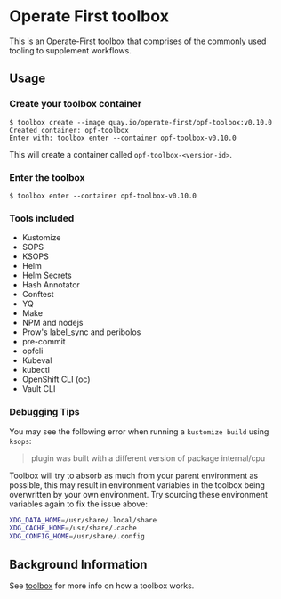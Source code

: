 # Operate First toolbox

This is an Operate-First toolbox that comprises of the commonly used tooling to supplement workflows.

## Usage

### Create your toolbox container

```shell
$ toolbox create --image quay.io/operate-first/opf-toolbox:v0.10.0
Created container: opf-toolbox
Enter with: toolbox enter --container opf-toolbox-v0.10.0
```

This will create a container called `opf-toolbox-<version-id>`.

### Enter the toolbox

```shell
$ toolbox enter --container opf-toolbox-v0.10.0
```

### Tools included

- Kustomize
- SOPS
- KSOPS
- Helm
- Helm Secrets
- Hash Annotator
- Conftest
- YQ
- Make
- NPM and nodejs
- Prow's label_sync and peribolos
- pre-commit
- opfcli
- Kubeval
- kubectl
- OpenShift CLI (oc)
- Vault CLI

### Debugging Tips

You may see the following error when running a `kustomize build` using `ksops`:

> plugin was built with a different version of package internal/cpu

Toolbox will try to absorb as much from your parent environment as possible, this may result in environment variables
in the toolbox being overwritten by your own environment. Try sourcing these environment variables again to fix the issue
above:

```bash
XDG_DATA_HOME=/usr/share/.local/share
XDG_CACHE_HOME=/usr/share/.cache
XDG_CONFIG_HOME=/usr/share/.config
```

## Background Information

See [toolbox](https://github.com/containers/toolbox) for more info on how a toolbox works.
